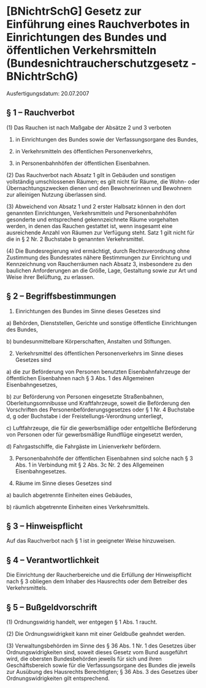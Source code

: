 # [BNichtrSchG] Gesetz zur Einführung eines Rauchverbotes in Einrichtungen des Bundes und öffentlichen Verkehrsmitteln  (Bundesnichtraucherschutzgesetz - BNichtrSchG)

Ausfertigungsdatum: 20.07.2007

 

## § 1 – Rauchverbot

(1) Das Rauchen ist nach Maßgabe der Absätze 2 und 3 verboten

1. in Einrichtungen des Bundes sowie der Verfassungsorgane des Bundes,

2. in Verkehrsmitteln des öffentlichen Personenverkehrs,

3. in Personenbahnhöfen der öffentlichen Eisenbahnen.

(2) Das Rauchverbot nach Absatz 1 gilt in Gebäuden und sonstigen vollständig umschlossenen Räumen; es gilt nicht für Räume, die Wohn- oder Übernachtungszwecken dienen und den Bewohnerinnen und Bewohnern zur alleinigen Nutzung überlassen sind.

(3) Abweichend von Absatz 1 und 2 erster Halbsatz können in den dort genannten Einrichtungen, Verkehrsmitteln und Personenbahnhöfen gesonderte und entsprechend gekennzeichnete Räume vorgehalten werden, in denen das Rauchen gestattet ist, wenn insgesamt eine ausreichende Anzahl von Räumen zur Verfügung steht. Satz 1 gilt nicht für die in § 2 Nr. 2 Buchstabe b genannten Verkehrsmittel.

(4) Die Bundesregierung wird ermächtigt, durch Rechtsverordnung ohne Zustimmung des Bundesrates nähere Bestimmungen zur Einrichtung und Kennzeichnung von Raucherräumen nach Absatz 3, insbesondere zu den baulichen Anforderungen an die Größe, Lage, Gestaltung sowie zur Art und Weise ihrer Belüftung, zu erlassen.


## § 2 – Begriffsbestimmungen

1. Einrichtungen des Bundes im Sinne dieses Gesetzes sind

a) Behörden, Dienststellen, Gerichte und sonstige öffentliche Einrichtungen des Bundes,

b) bundesunmittelbare Körperschaften, Anstalten und Stiftungen.

2. Verkehrsmittel des öffentlichen Personenverkehrs im Sinne dieses Gesetzes sind

a) die zur Beförderung von Personen benutzten Eisenbahnfahrzeuge der öffentlichen Eisenbahnen nach § 3 Abs. 1 des Allgemeinen Eisenbahngesetzes,

b) zur Beförderung von Personen eingesetzte Straßenbahnen, Oberleitungsomnibusse und Kraftfahrzeuge, soweit die Beförderung den Vorschriften des Personenbeförderungsgesetzes oder § 1 Nr. 4 Buchstabe d, g oder Buchstabe i der Freistellungs-Verordnung unterliegt,

c) Luftfahrzeuge, die für die gewerbsmäßige oder entgeltliche Beförderung von Personen oder für gewerbsmäßige Rundflüge eingesetzt werden,

d) Fahrgastschiffe, die Fahrgäste im Linienverkehr befördern.

3. Personenbahnhöfe der öffentlichen Eisenbahnen sind solche nach § 3 Abs. 1 in Verbindung mit § 2 Abs. 3c Nr. 2 des Allgemeinen Eisenbahngesetzes.

4. Räume im Sinne dieses Gesetzes sind

a) baulich abgetrennte Einheiten eines Gebäudes,

b) räumlich abgetrennte Einheiten eines Verkehrsmittels.


## § 3 – Hinweispflicht

Auf das Rauchverbot nach § 1 ist in geeigneter Weise hinzuweisen.


## § 4 – Verantwortlichkeit

Die Einrichtung der Raucherbereiche und die Erfüllung der Hinweispflicht nach § 3 obliegen dem Inhaber des Hausrechts oder dem Betreiber des Verkehrsmittels.


## § 5 – Bußgeldvorschrift

(1) Ordnungswidrig handelt, wer entgegen § 1 Abs. 1 raucht.

(2) Die Ordnungswidrigkeit kann mit einer Geldbuße geahndet werden.

(3) Verwaltungsbehörden im Sinne des § 36 Abs. 1 Nr. 1 des Gesetzes über Ordnungswidrigkeiten sind, soweit dieses Gesetz vom Bund ausgeführt wird, die obersten Bundesbehörden jeweils für sich und ihren Geschäftsbereich sowie für die Verfassungsorgane des Bundes die jeweils zur Ausübung des Hausrechts Berechtigten; § 36 Abs. 3 des Gesetzes über Ordnungswidrigkeiten gilt entsprechend.
